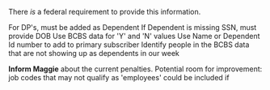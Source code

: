 There *is* a federal requirement to provide this information. 

For DP's, must be added as Dependent
	 If Dependent is missing SSN, must provide DOB
Use BCBS data for 'Y' and 'N' values
Use Name or Dependent Id number to add to primary subscriber
Identify people in the BCBS data that are not showing up as dependents in our week 

**Inform Maggie** about the current penalties. 
	Potential room for improvement: job codes that may not qualify as 'employees' could be included if 